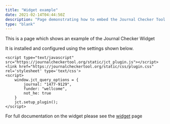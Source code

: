 ```yaml
---
title: "Widget example"
date: 2021-02-14T04:44:50Z
description: "Page demonstrating how to embed the Journal Checker Tool: Plan S Compliance Validator widget."
type: "blank"
---
```


This is a page which shows an example of the Journal Checker Widget

It is installed and configured using the settings shown below.

```code
<script type="text/javascript" src="https://journalcheckertool.org/static/jct_plugin.js"></script>
<link href="https://journalcheckertool.org/static/css/plugin.css" rel='stylesheet' type='text/css'>
<script>
    window.jct_query_options = {
        journal: "1477-9129",
        funder: "wellcome",
        not_he: true
    }
    jct.setup_plugin();
</script>
```

For full documentation on the widget please see the [widget](/widget) page